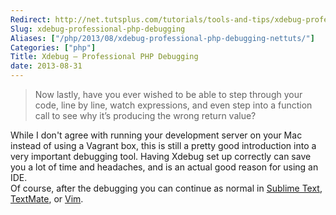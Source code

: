 ```yaml
---
Redirect: http://net.tutsplus.com/tutorials/tools-and-tips/xdebug-professional-php-debugging/
Slug: xdebug-professional-php-debugging
Aliases: ["/php/2013/08/xdebug-professional-php-debugging-nettuts/"]
Categories: ["php"]
Title: Xdebug – Professional PHP Debugging
date: 2013-08-31
---
```


>Now lastly, have you ever wished to be able to step through your code, line by line, watch expressions, and even step into a function call to see why it’s producing the wrong return value?

While I don't agree with running your development server on your Mac instead of using a Vagrant box, this is  still a pretty good introduction into a very important debugging tool. Having Xdebug set up correctly can save you a lot of time and headaches, and is an actual good reason for using an IDE.   
Of course, after the debugging you can continue as normal in [Sublime Text](http://www.sublimetext.com/), [TextMate](http://macromates.com/), or [Vim](http://www.vim.org/).
